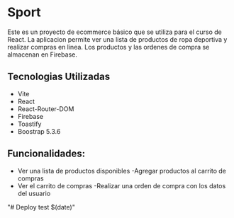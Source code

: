 # Sport
Este es un proyecto de ecommerce básico que se utiliza para el curso de React. La aplicacion permite ver una lista de productos de ropa deportiva y realizar compras en linea. Los productos y las ordenes de compra se almacenan en Firebase.

## Tecnologias Utilizadas
- Vite
- React
- React-Router-DOM
- Firebase
- Toastify
- Boostrap 5.3.6

## Funcionalidades:
- Ver una lista de productos disponibles
-Agregar productos al carrito de compras
- Ver el carrito de compras
-Realizar una orden de compra con los datos del usuario


"# Deploy test $(date)" 
